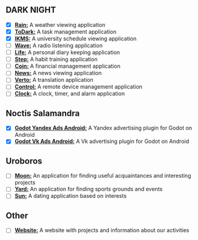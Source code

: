 ## DARK NIGHT

- [x] **[Rain:](Rain.md)** A weather viewing application
- [x] **[ToDark:](ToDark.md)** A task management application
- [x] **[IKMS:](IKMS.md)** A university schedule viewing application
- [ ] **[Wave:](Wave.md)** A radio listening application
- [ ] **[Life:](Life.md)** A personal diary keeping application
- [ ] **[Step:](Step.md)** A habit training application
- [ ] **[Coin:](Coin.md)** A financial management application
- [ ] **[News:](News.md)** A news viewing application
- [ ] **[Verto:](Verto.md)** A translation application
- [ ] **[Control:](Control.md)** A remote device management application
- [ ] **[Clock:](Clock.md)** A clock, timer, and alarm application

## Noctis Salamandra

- [x] **[Godot Yandex Ads Android:](GodotYandexAdsAndroid.md)** A Yandex advertising plugin for Godot on Android
- [x] **[Godot Vk Ads Android:](GodotVkAdsAndroid.md)** A Vk advertising plugin for Godot on Android

## Uroboros

- [ ] **[Moon:](Moon.md)** An application for finding useful acquaintances and interesting projects
- [ ] **[Yard:](Yard.md)** An application for finding sports grounds and events
- [ ] **[Sun:](Sun.md)** A dating application based on interests

## Other

- [ ] **[Website:](Website.md)** A website with projects and information about our activities

